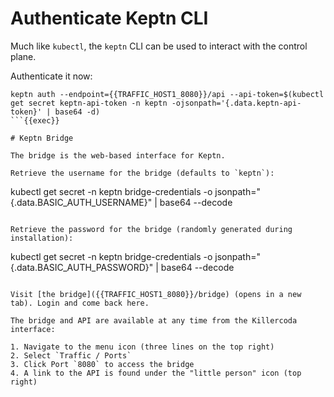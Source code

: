 # Authenticate Keptn CLI

Much like `kubectl`, the `keptn` CLI can be used to interact with the control plane.

Authenticate it now:
```
keptn auth --endpoint={{TRAFFIC_HOST1_8080}}/api --api-token=$(kubectl get secret keptn-api-token -n keptn -ojsonpath='{.data.keptn-api-token}' | base64 -d)
```{{exec}}

# Keptn Bridge

The bridge is the web-based interface for Keptn.

Retrieve the username for the bridge (defaults to `keptn`):

```
kubectl get secret -n keptn bridge-credentials -o jsonpath="{.data.BASIC_AUTH_USERNAME}" | base64 --decode
```{{exec}}

Retrieve the password for the bridge (randomly generated during installation):

```
kubectl get secret -n keptn bridge-credentials -o jsonpath="{.data.BASIC_AUTH_PASSWORD}" | base64 --decode
```{{exec}}

Visit [the bridge]({{TRAFFIC_HOST1_8080}}/bridge) (opens in a new tab). Login and come back here.

The bridge and API are available at any time from the Killercoda interface:

1. Navigate to the menu icon (three lines on the top right)
2. Select `Traffic / Ports`
3. Click Port `8080` to access the bridge
4. A link to the API is found under the "little person" icon (top right)
